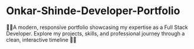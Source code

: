 # Onkar-Shinde-Developer-Portfolio
 💼✨A modern, responsive portfolio showcasing my expertise as a Full Stack Developer. Explore my projects, skills, and professional journey through a clean, interactive timeline 💼✨

